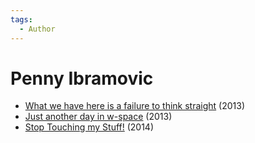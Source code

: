 ```yaml
---
tags:
  - Author
---
```


# Penny Ibramovic

- [What we have here is a failure to think straight](./whatwehavehereisafailuretothinkstraight.md) (2013)
- [Just another day in w-space](./justanotherdayinw-space.md) (2013)
- [Stop Touching my Stuff!](./stoptouchingmystuff.md) (2014)
